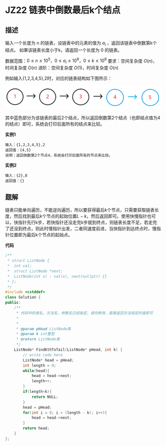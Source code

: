 # JZ22 链表中倒数最后k个结点

## 描述

 输入一个长度为 n 的链表，设链表中的元素的值为 $a_i$ ，返回该链表中倒数第k个结点。
如果该链表长度小于k，请返回一个长度为 0 的链表。

<!--more-->

数据范围：$0≤n≤10^5，0≤a_i≤10^9，0≤k≤10^9$
要求：空间复杂度 $O(n)$，时间复杂度 $O(n)$
进阶：空间复杂度 $O(1)$，时间复杂度 $O(n)$

例如输入{1,2,3,4,5},2时，对应的链表结构如下图所示：

![imgs](./imgs/JZ22_describe.png)

其中蓝色部分为该链表的最后2个结点，所以返回倒数第2个结点（也即结点值为4的结点）即可，系统会打印后面所有的结点来比较。

**实例1**

```
输入：{1,2,3,4,5},2
返回值：{4,5}
说明：返回倒数第2个节点4，系统会打印后面所有的节点来比较。 
```

**实例2**

```
输入：{2},8
返回值：{}
```

## 题解

链表只能单向遍历，不能逆向遍历，所以要获得最后$k$个节点，只需要获取链表长度，然后找到最后$k$个节点的起始位置$L-k$，然后返回即可。使用快慢指针也可以，快指针先行k步，若快指针还没走完$k$步就到终点，则链表长度不足，若走完了还没到终点，则此时慢指针出发，二者同速度前进，当快指针到达终点时，慢指针位置即为最后k个节点的起始点。

**代码**

```C++
/**
 * struct ListNode {
 *	int val;
 *	struct ListNode *next;
 *	ListNode(int x) : val(x), next(nullptr) {}
 * };
 */
#include <cstddef>
class Solution {
public:
    /**
     * 代码中的类名、方法名、参数名已经指定，请勿修改，直接返回方法规定的值即可
     *
     * 
     * @param pHead ListNode类 
     * @param k int整型 
     * @return ListNode类
     */
    ListNode* FindKthToTail(ListNode* pHead, int k) {
        // write code here
        ListNode* head = pHead;
        int length = 0;
        while(head){
            head = head->next;
            length++;
        }
        if(length<k){
            return NULL;
        }
        head = pHead;
        for(int i = 0; i < (length - k); i++){
            head = head->next;
        }
        return head;
    }
};
```
